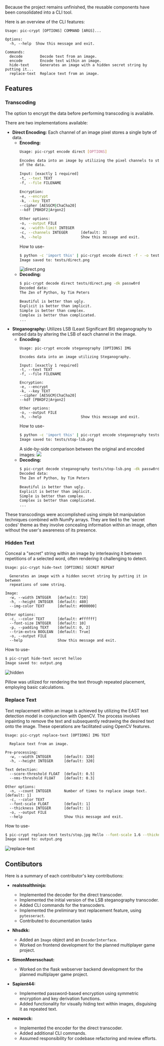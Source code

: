 Because the project remains unfinished, the reusable components have been consolidated into a CLI tool.

Here is an overview of the CLI features:
```
Usage: pic-crypt [OPTIONS] COMMAND [ARGS]...

Options:
  -h, --help  Show this message and exit.

Commands:
  decode        Decode text from an image.
  encode        Encode text within an image.
  hide-text     Generates an image with a hidden secret string by putting it...
  replace-text  Replace text from an image.
```

## Features
### Transcoding
The option to encrypt the data before performing transcoding is available.

There are two implementations available:
- **Direct Encoding:** Each channel of an image pixel stores a single byte of data.
    - **Encoding:**
        ```sh
        Usage: pic-crypt encode direct [OPTIONS]

        Encodes data into an image by utilizing the pixel channels to store each byte
        of the data.

        Input: [exactly 1 required]
        -t, --text TEXT
        -f, --file FILENAME

        Encryption:
        -e, --encrypt
        -k, --key TEXT
        --cipher [AESGCM|ChaCha20]
        --kdf [PBKDF2|Argon2]

        Other options:
        -o, --output FILE
        -w, --width-limit INTEGER
        -c, --channels INTEGER      [default: 3]
        -h, --help                  Show this message and exit.
        ```
        How to use-
        ```sh
        $ python -c 'import this' | pic-crypt encode direct -f - -o tests/direct.png -ek passw0rd
        Image saved to: tests/direct.png
        ```
        ![direct.png](https://github.com/nozwock/code-jam-the-rubber-duck-debuggers/assets/57829219/c54a5fa9-8a60-48a1-b1e6-ff60e2816bb7)
    - **Decoding:**
        ```sh
        $ pic-crypt decode direct tests/direct.png -dk passw0rd
        Decoded data:
        The Zen of Python, by Tim Peters

        Beautiful is better than ugly.
        Explicit is better than implicit.
        Simple is better than complex.
        Complex is better than complicated.
        ...
        ```
- **Steganography:** Utilizes LSB (Least Significant Bit) steganography to embed data by altering the LSB of each channel in the image.
    - **Encoding:**
        ```
        Usage: pic-crypt encode steganography [OPTIONS] IMG

        Encodes data into an image utilizing Steganography.

        Input: [exactly 1 required]
        -t, --text TEXT
        -f, --file FILENAME

        Encryption:
        -e, --encrypt
        -k, --key TEXT
        --cipher [AESGCM|ChaCha20]
        --kdf [PBKDF2|Argon2]

        Other options:
        -o, --output FILE
        -h, --help                  Show this message and exit.
        ```
        How to use-
        ```sh
        $ python -c 'import this' | pic-crypt encode steganography tests/stop.jpg -f - -o tests/stop-lsb.png -ek passw0rd
        Image saved to: tests/stop-lsb.png
        ```
        A side-by-side comparison between the original and encoded images:
        ![](https://github.com/nozwock/code-jam-the-rubber-duck-debuggers/assets/57829219/3d91414a-9a95-43c1-ad1d-f8ef8f6cbb14)
    - **Decoding:**
        ```sh
        $ pic-crypt decode steganography tests/stop-lsb.png -dk passw0rd
        Decoded data:
        The Zen of Python, by Tim Peters

        Beautiful is better than ugly.
        Explicit is better than implicit.
        Simple is better than complex.
        Complex is better than complicated.
        ...
        ```

These transcodings were accomplished using simple bit manipulation techniques combined with NumPy arrays. They are tied to the 'secret codes' theme as they involve concealing information within an image, often without the user's awareness of its presence.

### Hidden Text

Conceal a "secret" string within an image by interleaving it between repetitions of a selected word, often rendering it challenging to detect.

```
Usage: pic-crypt hide-text [OPTIONS] SECRET REPEAT

  Generates an image with a hidden secret string by putting it in between
  repeations of some string.

Image:
  -w, --width INTEGER   [default: 720]
  -h, --height INTEGER  [default: 480]
  --img-color TEXT      [default: #000000]

Other options:
  -c, --color TEXT      [default: #ffffff]
  --font-size INTEGER   [default: 10]
  -p, --padding TEXT    [default: 0, 2]
  --trim-extra BOOLEAN  [default: True]
  -o, --output FILE
  --help                Show this message and exit.
```

How to use-
```sh
$ pic-crypt hide-text secret helloo
Image saved to: output.png
```
![hidden](https://github.com/nozwock/code-jam-the-rubber-duck-debuggers/assets/57829219/b7a9d769-4d22-469a-9112-8443e156e00c)

Pillow was utilized for rendering the text through repeated placement, employing basic calculations.

### Replace Text

Text replacement within an image is achieved by utilizing the EAST text detection model in conjunction with OpenCV. The process involves inpainting to remove the text and subsequently redrawing the desired text onto the image. These operations are facilitated using OpenCV features.

```
Usage: pic-crypt replace-text [OPTIONS] IMG TEXT

  Replace text from an image.

Pre-processing:
  -w, --width INTEGER      [default: 320]
  -h, --height INTEGER     [default: 320]

Text detection:
  --score-threshold FLOAT  [default: 0.5]
  --nms-threshold FLOAT    [default: 0.3]

Other options:
  -n, --count INTEGER      Number of times to replace image text.  [default: 1]
  -c, --color TEXT
  --font-scale FLOAT       [default: 1]
  --thickness INTEGER      [default: 1]
  -o, --output FILE
  --help                   Show this message and exit.
```

How to use-
```sh
$ pic-crypt replace-text tests/stop.jpg Hello --font-scale 1.6 --thickness 2
Image saved to: output.png
```
![replace-text](https://github.com/nozwock/code-jam-the-rubber-duck-debuggers/assets/57829219/3fb4826e-38bf-455b-890a-a2c5a3234134)

## Contibutors

Here is a summary of each contributor's key contributions:
- **realstealthninja:**
    - Implemented the decoder for the direct transcoder.
    - Implemented the initial version of the LSB steganography transcoder.
    - Added CLI commands for the transcoders.
    - Implemented the preliminary text replacement feature, using `pytesseract`.
    - Contributed to documentation tasks

- **Nhsdkk:**
    - Added an `Image` object and an `EncoderInterface`.
    - Worked on frontend development for the planned multiplayer game project.

- **SimonMeersschaut:**
    - Worked on the flask webserver backend development for the planned multiplayer game project.

- **Sapient44:**
    - Implemented password-based encryption using symmetric encryption and key derivation functions.
    - Added functionality for visually hiding text within images, disguising it as repeated text.

- **nozwock:**
    - Implemented the encoder for the direct transcoder.
    - Added additional CLI commands.
    - Assumed responsibility for codebase refactoring and review efforts.
